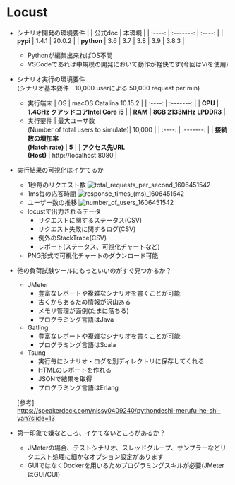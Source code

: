 # Locust

- シナリオ開発の環境要件
    |        |  公式doc | 本環境 |
    | :----: | :-------: | :----: |
    | **pypi** | 1.4.1 | 20.0.2 |
    | **python** | 3.6 \| 3.7 \| 3.8 \| 3.9 | 3.8.3 |
  - Pythonが編集出来ればOS不問
  - VSCodeであれば中規模の開発において動作が軽快です(今回はViを使用)
    
- シナリオ実行の環境要件 <br> (シナリオ基本要件　10,000 userによる 50,000 request per min)
  - 実行端末 
    | OS  | macOS Catalina 10.15.2 |
    | :----: | :-------: |
    | **CPU** | **1.4GHz クアッドコアIntel Core i5** |
    | **RAM** | **8GB 2133MHz LPDDR3** |
  - 実行要件
    | 最大ユーザ数<br>(Number of total users to simulate)|  10,000   |
    | :----: | :-------: |
    | **接続数の増加率<br>(Hatch rate)** |  **5**    |
    | **アクセス先URL<br>(Host)** | http://localhost:8080 |

- 実行結果の可視化はイケてるか
  - 1秒毎のリクエスト数
![total_requests_per_second_1606451542](https://user-images.githubusercontent.com/51310989/100414108-4be1b480-30bc-11eb-8e85-d03b4b452d28.png)
  - 1ms毎の応答時間
![response_times_(ms)_1606451542](https://user-images.githubusercontent.com/51310989/100414110-4e440e80-30bc-11eb-84b8-bc8457b3efa6.png)
  - ユーザー数の推移
![number_of_users_1606451542](https://user-images.githubusercontent.com/51310989/100414112-4f753b80-30bc-11eb-8111-240d34a6bf7e.png)
  - locustで出力されるデータ
    - リクエストに関するステータス(CSV)
    - リクエスト失敗に関するログ(CSV)
    - 例外のStackTrace(CSV)
    - レポート(ステータス、可視化チャートなど)
  - PNG形式で可視化チャートのダウンロード可能
- 他の負荷試験ツールにもっといいのがすぐ見つかるか？
  - JMeter
    - 豊富なレポートや複雑なシナリオを書くことが可能  
    - 古くからあるため情報が沢山ある  
    - メモリ管理が面倒(たまに落ちる)
    - プログラミング言語はJava
  - Gatling
    - 豊富なレポートや複雑なシナリオを書くことが可能  
    - プログラミング言語はScala
  - Tsung
    - 実行毎にシナリオ・ログを別ディレクトリに保存してくれる
    - HTMLのレポートを作れる
    - JSONで結果を取得
    - プログラミング言語はErlang

  \[参考\] <br> https://speakerdeck.com/nissy0409240/pythondeshi-merufu-he-shi-yan?slide=13

- 第一印象で嫌なところ、イケてないところがあるか？
  - JMeterの場合、テストシナリオ、スレッドグループ、サンプラーなどリクエスト処理に細かなオプション設定があります
  - GUIではなくDockerを用いるためプログラミングスキルが必要(JMeterはGUI/CUI)

